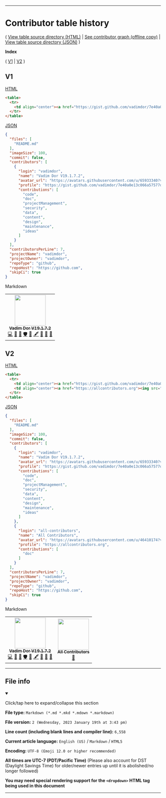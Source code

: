
***

# Contributor table history

( [View table source directory (HTML)](/.github/AllContributorsrc/Table/HTML/) | [See contributor graph (offline copy)](/.github/AllContributorsrc/ContributorGraph/) | [View table source directory (JSON)](/.github/AllContributorsrc/JSON/) )

**Index**

( [V1](#V1) | [V2](#V2) )

## V1

[HTML](/.github/AllContributorsrc/Table/HTML/1/1-100/Table_V1.htm)

```html
<table>
  <tr>
    <td align="center"><a href="https://gist.github.com/vadimdor/7e40a0e13c066a57577d8200b1afc6a3"><img src="https://avatars.githubusercontent.com/u/65933340?v=4?s=100" width="100px;" alt=""/><br /><sub><b>Vadim Dor V19.1.7.2</b></sub></a><br /><a href="https://github.com/vadimdor/vadimdor/commits?author=vadimdor" title="Code">💻</a> <a href="https://github.com/vadimdor/vadimdor/commits?author=vadimdor" title="Documentation">📖</a> <a href="#projectManagement-vadimdor" title="Project Management">📆</a> <a href="#security-vadimdor" title="Security">🛡️</a> <a href="#data-vadimdor" title="Data">🔣</a> <a href="#content-vadimdor" title="Content">🖋</a> <a href="#design-vadimdor" title="Design">🎨</a> <a href="#maintenance-vadimdor" title="Maintenance">🚧</a> <a href="#ideas-vadimdor" title="Ideas, Planning, & Feedback">🤔</a></td>
  </tr>
</table>
```

[JSON](https://github.com/vadimdor/vadimdor/tree/main/.github/AllContributorsrc/JSON/V1.all-contributorsrc.json)

```json
{
  "files": [
    "README.md"
  ],
  "imageSize": 100,
  "commit": false,
  "contributors": [
    {
      "login": "vadimdor",
      "name": "Vadim Dor V19.1.7.2",
      "avatar_url": "https://avatars.githubusercontent.com/u/65933340?v=4",
      "profile": "https://gist.github.com/vadimdor/7e40a0e13c066a57577d8200b1afc6a3",
      "contributions": [
        "code",
        "doc",
        "projectManagement",
        "security",
        "data",
        "content",
        "design",
        "maintenance",
        "ideas"
      ]
    }
  ],
  "contributorsPerLine": 7,
  "projectName": "vadimdor",
  "projectOwner": "vadimdor",
  "repoType": "github",
  "repoHost": "https://github.com",
  "skipCi": true
}
```

Markdown

<table>
  <tr>
    <td align="center"><a href="https://gist.github.com/vadimdor/7e40a0e13c066a57577d8200b1afc6a3"><img src="https://avatars.githubusercontent.com/u/65933340?v=4?s=100" width="100px;" alt=""/><br /><sub><b>Vadim Dor V19.1.7.2</b></sub></a><br /><a href="https://github.com/vadimdor/vadimdor/commits?author=vadimdor" title="Code">💻</a> <a href="https://github.com/vadimdor/vadimdor/commits?author=vadimdor" title="Documentation">📖</a> <a href="#projectManagement-vadimdor" title="Project Management">📆</a> <a href="#security-vadimdor" title="Security">🛡️</a> <a href="#data-vadimdor" title="Data">🔣</a> <a href="#content-vadimdor" title="Content">🖋</a> <a href="#design-vadimdor" title="Design">🎨</a> <a href="#maintenance-vadimdor" title="Maintenance">🚧</a> <a href="#ideas-vadimdor" title="Ideas, Planning, & Feedback">🤔</a></td>
  </tr>
</table>

## V2

[HTML](/.github/AllContributorsrc/Table/HTML/1/1-100/Table_V2.htm)

```html
<table>
  <tr>
    <td align="center"><a href="https://gist.github.com/vadimdor/7e40a0e13c066a57577d8200b1afc6a3"><img src="https://avatars.githubusercontent.com/u/65933340?v=4?s=100" width="100px;" alt=""/><br /><sub><b>Vadim Dor V19.1.7.2</b></sub></a><br /><a href="https://github.com/vadimdor/vadimdor/commits?author=vadimdor" title="Code">💻</a> <a href="https://github.com/vadimdor/vadimdor/commits?author=vadimdor" title="Documentation">📖</a> <a href="#projectManagement-vadimdor" title="Project Management">📆</a> <a href="#security-vadimdor" title="Security">🛡️</a> <a href="#data-vadimdor" title="Data">🔣</a> <a href="#content-vadimdor" title="Content">🖋</a> <a href="#design-vadimdor" title="Design">🎨</a> <a href="#maintenance-vadimdor" title="Maintenance">🚧</a> <a href="#ideas-vadimdor" title="Ideas, Planning, & Feedback">🤔</a></td>
    <td align="center"><a href="https://allcontributors.org"><img src="https://avatars.githubusercontent.com/u/46410174?v=4?s=100" width="100px;" alt=""/><br /><sub><b>All Contributors</b></sub></a><br /><a href="https://github.com/vadimdor/vadimdor/commits?author=all-contributors" title="Documentation">📖</a></td>
  </tr>
</table>
```

[JSON](https://github.com/vadimdor/vadimdor/tree/main/.github/AllContributorsrc/JSON/V2.all-contributorsrc.json)

```json
{
  "files": [
    "README.md"
  ],
  "imageSize": 100,
  "commit": false,
  "contributors": [
    {
      "login": "vadimdor",
      "name": "Vadim Dor V19.1.7.2",
      "avatar_url": "https://avatars.githubusercontent.com/u/65933340?v=4",
      "profile": "https://gist.github.com/vadimdor/7e40a0e13c066a57577d8200b1afc6a3",
      "contributions": [
        "code",
        "doc",
        "projectManagement",
        "security",
        "data",
        "content",
        "design",
        "maintenance",
        "ideas"
      ]
    },
    {
      "login": "all-contributors",
      "name": "All Contributors",
      "avatar_url": "https://avatars.githubusercontent.com/u/46410174?v=4",
      "profile": "https://allcontributors.org",
      "contributions": [
        "doc"
      ]
    }
  ],
  "contributorsPerLine": 7,
  "projectName": "vadimdor",
  "projectOwner": "vadimdor",
  "repoType": "github",
  "repoHost": "https://github.com",
  "skipCi": true
}
```

Markdown

<table>
  <tr>
    <td align="center"><a href="https://gist.github.com/vadimdor/7e40a0e13c066a57577d8200b1afc6a3"><img src="https://avatars.githubusercontent.com/u/65933340?v=4?s=100" width="100px;" alt=""/><br /><sub><b>Vadim Dor V19.1.7.2</b></sub></a><br /><a href="https://github.com/vadimdor/vadimdor/commits?author=vadimdor" title="Code">💻</a> <a href="https://github.com/vadimdor/vadimdor/commits?author=vadimdor" title="Documentation">📖</a> <a href="#projectManagement-vadimdor" title="Project Management">📆</a> <a href="#security-vadimdor" title="Security">🛡️</a> <a href="#data-vadimdor" title="Data">🔣</a> <a href="#content-vadimdor" title="Content">🖋</a> <a href="#design-vadimdor" title="Design">🎨</a> <a href="#maintenance-vadimdor" title="Maintenance">🚧</a> <a href="#ideas-vadimdor" title="Ideas, Planning, & Feedback">🤔</a></td>
    <td align="center"><a href="https://allcontributors.org"><img src="https://avatars.githubusercontent.com/u/46410174?v=4?s=100" width="100px;" alt=""/><br /><sub><b>All Contributors</b></sub></a><br /><a href="https://github.com/vadimdor/vadimdor/commits?author=all-contributors" title="Documentation">📖</a></td>
  </tr>
</table>

***

## File info

<details open><summary><p lang="en">Click/tap here to expand/collapse this section</p></summary>

**File type:** `Markdown (*.md *.mkd *.mdown *.markdown)`

**File version:** `2 (Wednesday, 2023 January 19th at 3:43 pm)`

**Line count (including blank lines and compiler line):** `6,558`

**Current article language:** `English (US)` / `Markdown` / `HTML5`

**Encoding:** `UTF-8 (Emoji 12.0 or higher recommended)`

**All times are UTC-7 (PDT/Pacific Time)** (Please also account for DST (Daylight Savings Time) for older/newer entries up until it is abolished/no longer followed)

**You may need special rendering support for the `<dropdown>` HTML tag being used in this document**

</details>

***
